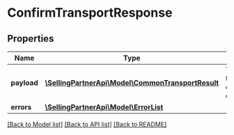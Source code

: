 # ConfirmTransportResponse

## Properties
Name | Type | Description | Notes
------------ | ------------- | ------------- | -------------
**payload** | [**\SellingPartnerApi\Model\CommonTransportResult**](CommonTransportResult.md) | The payload for the confirmTransport operation. | [optional] 
**errors** | [**\SellingPartnerApi\Model\ErrorList**](ErrorList.md) |  | [optional] 

[[Back to Model list]](../README.md#documentation-for-models) [[Back to API list]](../README.md#documentation-for-api-endpoints) [[Back to README]](../README.md)


